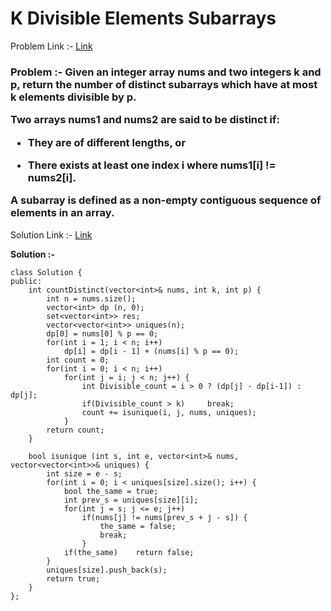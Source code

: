# K Divisible Elements Subarrays

Problem Link :- [Link](https://leetcode.com/problems/k-divisible-elements-subarrays/)

<h3>
Problem :- Given an integer array nums and two integers k and p, return the number of distinct subarrays which have at most k elements divisible by p.

Two arrays nums1 and nums2 are said to be distinct if:

  * They are of different lengths, or
  
  * There exists at least one index i where nums1[i] != nums2[i].
  
A subarray is defined as a non-empty contiguous sequence of elements in an array.
</h3>

Solution Link :- [Link](https://leetcode.com/problems/k-divisible-elements-subarrays/submissions/882707140/)

**Solution :-**
```
class Solution {
public:
    int countDistinct(vector<int>& nums, int k, int p) {
        int n = nums.size();
        vector<int> dp (n, 0);
        set<vector<int>> res;
        vector<vector<int>> uniques(n);
        dp[0] = nums[0] % p == 0;
        for(int i = 1; i < n; i++)
            dp[i] = dp[i - 1] + (nums[i] % p == 0);
        int count = 0;
        for(int i = 0; i < n; i++)
            for(int j = i; j < n; j++) {
                int Divisible_count = i > 0 ? (dp[j] - dp[i-1]) : dp[j];
                if(Divisible_count > k)     break;
                count += isunique(i, j, nums, uniques);
            }
        return count;
    }
    
    bool isunique (int s, int e, vector<int>& nums, vector<vector<int>>& uniques) {
        int size = e - s;
        for(int i = 0; i < uniques[size].size(); i++) {
            bool the_same = true;
            int prev_s = uniques[size][i];
            for(int j = s; j <= e; j++) 
                if(nums[j] != nums[prev_s + j - s]) {
                    the_same = false;
                    break;
                }
            if(the_same)    return false;
        }
        uniques[size].push_back(s);
        return true;
    }
};
```
